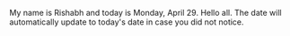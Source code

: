 My name is Rishabh and today is Monday, April 29. Hello all. The date will automatically update to today's date in case you did not notice.
